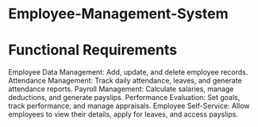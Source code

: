 # Employee-Management-System

# Functional Requirements 

Employee Data Management: Add, update, and delete employee records.
Attendance Management: Track daily attendance, leaves, and generate attendance reports.
Payroll Management: Calculate salaries, manage deductions, and generate payslips.
Performance Evaluation: Set goals, track performance, and manage appraisals.
Employee Self-Service: Allow employees to view their details, apply for leaves, and access payslips.
